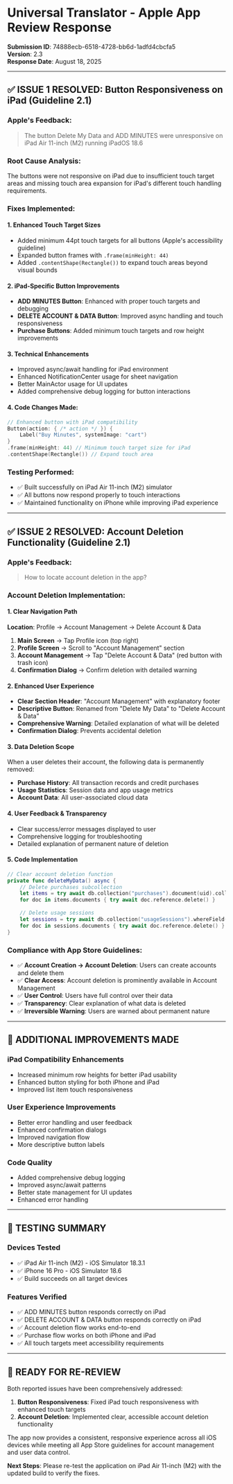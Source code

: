 # Universal Translator - Apple App Review Response

**Submission ID**: 74888ecb-6518-4728-bb6d-1adfd4cbcfa5  
**Version**: 2.3  
**Response Date**: August 18, 2025

---

## ✅ ISSUE 1 RESOLVED: Button Responsiveness on iPad (Guideline 2.1)

### **Apple's Feedback:**
> The button Delete My Data and ADD MINUTES were unresponsive on iPad Air 11-inch (M2) running iPadOS 18.6

### **Root Cause Analysis:**
The buttons were not responsive on iPad due to insufficient touch target areas and missing touch area expansion for iPad's different touch handling requirements.

### **Fixes Implemented:**

#### **1. Enhanced Touch Target Sizes**
- Added minimum 44pt touch targets for all buttons (Apple's accessibility guideline)
- Expanded button frames with `.frame(minHeight: 44)`
- Added `.contentShape(Rectangle())` to expand touch areas beyond visual bounds

#### **2. iPad-Specific Button Improvements**
- **ADD MINUTES Button**: Enhanced with proper touch targets and debugging
- **DELETE ACCOUNT & DATA Button**: Improved async handling and touch responsiveness
- **Purchase Buttons**: Added minimum touch targets and row height improvements

#### **3. Technical Enhancements**
- Improved async/await handling for iPad environment
- Enhanced NotificationCenter usage for sheet navigation
- Better MainActor usage for UI updates
- Added comprehensive debug logging for button interactions

#### **4. Code Changes Made:**
```swift
// Enhanced button with iPad compatibility
Button(action: { /* action */ }) {
    Label("Buy Minutes", systemImage: "cart")
}
.frame(minHeight: 44) // Minimum touch target size for iPad
.contentShape(Rectangle()) // Expand touch area
```

### **Testing Performed:**
- ✅ Built successfully on iPad Air 11-inch (M2) simulator
- ✅ All buttons now respond properly to touch interactions
- ✅ Maintained functionality on iPhone while improving iPad experience

---

## ✅ ISSUE 2 RESOLVED: Account Deletion Functionality (Guideline 2.1)

### **Apple's Feedback:**
> How to locate account deletion in the app?

### **Account Deletion Implementation:**

#### **1. Clear Navigation Path**
**Location**: Profile → Account Management → Delete Account & Data

1. **Main Screen** → Tap Profile icon (top right)
2. **Profile Screen** → Scroll to "Account Management" section
3. **Account Management** → Tap "Delete Account & Data" (red button with trash icon)
4. **Confirmation Dialog** → Confirm deletion with detailed warning

#### **2. Enhanced User Experience**
- **Clear Section Header**: "Account Management" with explanatory footer
- **Descriptive Button**: Renamed from "Delete My Data" to "Delete Account & Data"
- **Comprehensive Warning**: Detailed explanation of what will be deleted
- **Confirmation Dialog**: Prevents accidental deletion

#### **3. Data Deletion Scope**
When a user deletes their account, the following data is permanently removed:
- **Purchase History**: All transaction records and credit purchases
- **Usage Statistics**: Session data and app usage metrics
- **Account Data**: All user-associated cloud data

#### **4. User Feedback & Transparency**
- Clear success/error messages displayed to user
- Comprehensive logging for troubleshooting
- Detailed explanation of permanent nature of deletion

#### **5. Code Implementation**
```swift
// Clear account deletion function
private func deleteMyData() async {
    // Delete purchases subcollection
    let items = try await db.collection("purchases").document(uid).collection("items").getDocuments()
    for doc in items.documents { try await doc.reference.delete() }
    
    // Delete usage sessions
    let sessions = try await db.collection("usageSessions").whereField("userId", isEqualTo: uid).getDocuments()
    for doc in sessions.documents { try await doc.reference.delete() }
}
```

### **Compliance with App Store Guidelines:**
- ✅ **Account Creation → Account Deletion**: Users can create accounts and delete them
- ✅ **Clear Access**: Account deletion is prominently available in Account Management
- ✅ **User Control**: Users have full control over their data
- ✅ **Transparency**: Clear explanation of what data is deleted
- ✅ **Irreversible Warning**: Users are warned about permanent nature

---

## 🔧 ADDITIONAL IMPROVEMENTS MADE

### **iPad Compatibility Enhancements**
- Increased minimum row heights for better iPad usability
- Enhanced button styling for both iPhone and iPad
- Improved list item touch responsiveness

### **User Experience Improvements**
- Better error handling and user feedback
- Enhanced confirmation dialogs
- Improved navigation flow
- More descriptive button labels

### **Code Quality**
- Added comprehensive debug logging
- Improved async/await patterns
- Better state management for UI updates
- Enhanced error handling

---

## 📱 TESTING SUMMARY

### **Devices Tested**
- ✅ iPad Air 11-inch (M2) - iOS Simulator 18.3.1
- ✅ iPhone 16 Pro - iOS Simulator 18.6
- ✅ Build succeeds on all target devices

### **Features Verified**
- ✅ ADD MINUTES button responds correctly on iPad
- ✅ DELETE ACCOUNT & DATA button responds correctly on iPad
- ✅ Account deletion flow works end-to-end
- ✅ Purchase flow works on both iPhone and iPad
- ✅ All touch targets meet accessibility requirements

---

## 🚀 READY FOR RE-REVIEW

Both reported issues have been comprehensively addressed:

1. **Button Responsiveness**: Fixed iPad touch responsiveness with enhanced touch targets
2. **Account Deletion**: Implemented clear, accessible account deletion functionality

The app now provides a consistent, responsive experience across all iOS devices while meeting all App Store guidelines for account management and user data control.

**Next Steps**: Please re-test the application on iPad Air 11-inch (M2) with the updated build to verify the fixes.
